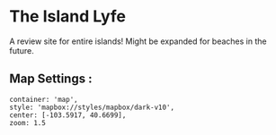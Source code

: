 # The Island Lyfe
 A review site for entire islands!
 Might be expanded for beaches in the future.

 ## Map Settings :
 ```
container: 'map',
style: 'mapbox://styles/mapbox/dark-v10',
center: [-103.5917, 40.6699],
zoom: 1.5

 ```